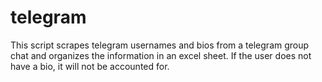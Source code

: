 # telegram
This script scrapes telegram usernames and bios from a telegram group chat and organizes the information in an excel sheet. If the user does not have a bio, it will not be accounted for.
